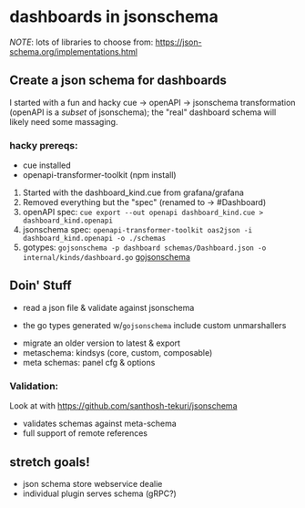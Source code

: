 # dashboards in jsonschema 

*NOTE*: lots of libraries to choose from: https://json-schema.org/implementations.html

## Create a json schema for dashboards
I started with a fun and hacky cue -> openAPI -> jsonschema transformation (openAPI is a _subset_ of jsonschema); the "real" dashboard schema will likely need some massaging.

### hacky prereqs:
* cue installed
* openapi-transformer-toolkit (npm install)

1. Started with the dashboard_kind.cue from grafana/grafana
1. Removed everything but the "spec" (renamed to -> #Dashboard)
1. openAPI spec: `cue export --out openapi dashboard_kind.cue > dashboard_kind.openapi`
1. jsonschema spec: `openapi-transformer-toolkit oas2json -i  dashboard_kind.openapi -o ./schemas`
1. gotypes: `gojsonschema -p dashboard schemas/Dashboard.json -o internal/kinds/dashboard.go` [gojsonschema](https://github.com/omissis/go-jsonschema)

## Doin' Stuff

* read a json file & validate against jsonschema
- the go types generated w/`gojsonschema` include custom unmarshallers

* migrate an older version to latest & export
* metaschema: kindsys (core, custom, composable)
* meta schemas: panel cfg & options

### Validation:
Look at with https://github.com/santhosh-tekuri/jsonschema
- validates schemas against meta-schema
- full support of remote references

## stretch goals!
* json schema store webservice dealie 
* individual plugin serves schema (gRPC?) 